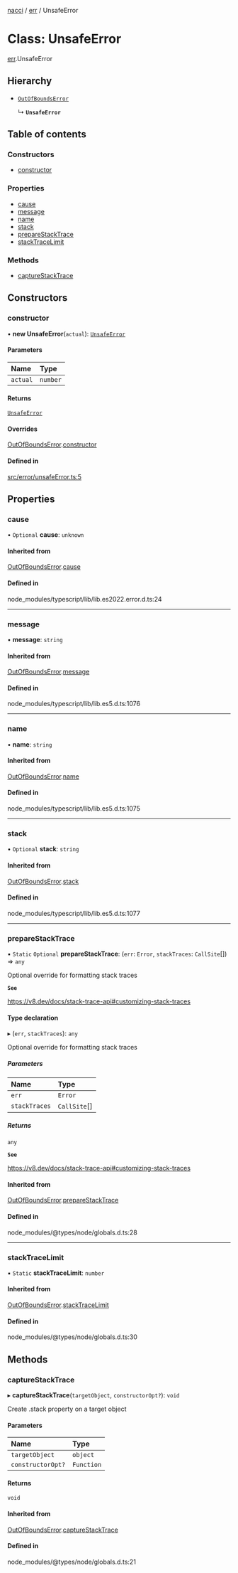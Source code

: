 [nacci](../README.md) / [err](../modules/err.md) / UnsafeError

# Class: UnsafeError

[err](../modules/err.md).UnsafeError

## Hierarchy

- [`OutOfBoundsError`](err.OutOfBoundsError.md)

  ↳ **`UnsafeError`**

## Table of contents

### Constructors

- [constructor](err.UnsafeError.md#constructor)

### Properties

- [cause](err.UnsafeError.md#cause)
- [message](err.UnsafeError.md#message)
- [name](err.UnsafeError.md#name)
- [stack](err.UnsafeError.md#stack)
- [prepareStackTrace](err.UnsafeError.md#preparestacktrace)
- [stackTraceLimit](err.UnsafeError.md#stacktracelimit)

### Methods

- [captureStackTrace](err.UnsafeError.md#capturestacktrace)

## Constructors

### constructor

• **new UnsafeError**(`actual`): [`UnsafeError`](err.UnsafeError.md)

#### Parameters

| Name     | Type     |
| :------- | :------- |
| `actual` | `number` |

#### Returns

[`UnsafeError`](err.UnsafeError.md)

#### Overrides

[OutOfBoundsError](err.OutOfBoundsError.md).[constructor](err.OutOfBoundsError.md#constructor)

#### Defined in

[src/error/unsafeError.ts:5](https://github.com/havelessbemore/nacci/blob/68d5ad6/src/error/unsafeError.ts#L5)

## Properties

### cause

• `Optional` **cause**: `unknown`

#### Inherited from

[OutOfBoundsError](err.OutOfBoundsError.md).[cause](err.OutOfBoundsError.md#cause)

#### Defined in

node_modules/typescript/lib/lib.es2022.error.d.ts:24

---

### message

• **message**: `string`

#### Inherited from

[OutOfBoundsError](err.OutOfBoundsError.md).[message](err.OutOfBoundsError.md#message)

#### Defined in

node_modules/typescript/lib/lib.es5.d.ts:1076

---

### name

• **name**: `string`

#### Inherited from

[OutOfBoundsError](err.OutOfBoundsError.md).[name](err.OutOfBoundsError.md#name)

#### Defined in

node_modules/typescript/lib/lib.es5.d.ts:1075

---

### stack

• `Optional` **stack**: `string`

#### Inherited from

[OutOfBoundsError](err.OutOfBoundsError.md).[stack](err.OutOfBoundsError.md#stack)

#### Defined in

node_modules/typescript/lib/lib.es5.d.ts:1077

---

### prepareStackTrace

▪ `Static` `Optional` **prepareStackTrace**: (`err`: `Error`, `stackTraces`: `CallSite`[]) => `any`

Optional override for formatting stack traces

**`See`**

https://v8.dev/docs/stack-trace-api#customizing-stack-traces

#### Type declaration

▸ (`err`, `stackTraces`): `any`

Optional override for formatting stack traces

##### Parameters

| Name          | Type         |
| :------------ | :----------- |
| `err`         | `Error`      |
| `stackTraces` | `CallSite`[] |

##### Returns

`any`

**`See`**

https://v8.dev/docs/stack-trace-api#customizing-stack-traces

#### Inherited from

[OutOfBoundsError](err.OutOfBoundsError.md).[prepareStackTrace](err.OutOfBoundsError.md#preparestacktrace)

#### Defined in

node_modules/@types/node/globals.d.ts:28

---

### stackTraceLimit

▪ `Static` **stackTraceLimit**: `number`

#### Inherited from

[OutOfBoundsError](err.OutOfBoundsError.md).[stackTraceLimit](err.OutOfBoundsError.md#stacktracelimit)

#### Defined in

node_modules/@types/node/globals.d.ts:30

## Methods

### captureStackTrace

▸ **captureStackTrace**(`targetObject`, `constructorOpt?`): `void`

Create .stack property on a target object

#### Parameters

| Name              | Type       |
| :---------------- | :--------- |
| `targetObject`    | `object`   |
| `constructorOpt?` | `Function` |

#### Returns

`void`

#### Inherited from

[OutOfBoundsError](err.OutOfBoundsError.md).[captureStackTrace](err.OutOfBoundsError.md#capturestacktrace)

#### Defined in

node_modules/@types/node/globals.d.ts:21
